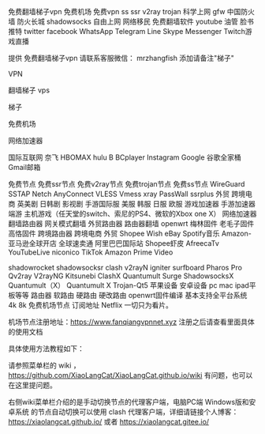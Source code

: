 免费翻墙梯子vpn 免费机场 免费vpn ss ssr v2ray trojan 科学上网 gfw 中国防火墙 防火长城 shadowsocks 自由上网 网络移民 免费翻墙软件 youtube 油管 脸书 推特 twitter facebook WhatsApp  Telegram Line Skype Messenger Twitch游戏直播

提供 免费翻墙梯子vpn 请联系客服微信： mrzhangfish 添加请备注"梯子"

VPN

翻墙梯子 vps 

梯子

免费机场

网络加速器

国际互联网  奈飞 HBOMAX  hulu B	BCplayer Instagram Google 谷歌全家桶 Gmail邮箱

免费节点 免费ssr节点 免费v2ray节点 免费trojan节点 免费ss节点 WireGuard  SSTAP Netch AnyConnect  VLESS Vmess xray PassWall ssrplus 外贸  跨境电商  英美剧 日韩剧 影视剧 手游国际服 美服 韩服 日服 欧服 游戏加速器 手游加速器  端游  主机游戏（任天堂的switch、索尼的PS4、微软的Xbox one X）  网络加速器 翻墙路由器  网关模式翻墙 外贸路由器 路由器翻墙 openwrt 梅林固件 老毛子固件 高恪固件 跨境路由器 跨境电商 外贸 Shopee Wish eBay Spotify音乐  Amazon-亚马逊全球开店  全球速卖通  阿里巴巴国际站  Shopee虾皮 AfreecaTv  YouTubeLive  niconico  TikTok  Amazon Prime Video

shadowrocket shadowsocksr clash v2rayN igniter surfboard Pharos Pro  Qv2ray V2rayNG Kitsunebi  ClashX  Quantumult Surge ShadowsocksX  Quantumult（X） Quantumult X  Trojan-Qt5 苹果设备 安卓设备 pc mac ipad平板等等 路由器 软路由 硬路由 硬改路由  openwrt固件编译 基本支持全平台系统 4k 8k 免费机场节点 订阅地址 Netflix 一切只为看片。 

机场节点注册地址：https://www.fanqiangvpnnet.xyz   注册之后请查看里面具体的使用文档

具体使用方法教程如下：

请参照菜单栏的 wiki ， https://github.com/XiaoLangCat/XiaoLangCat.github.io/wiki 有问题，也可以在这里提问题。

右侧wiki菜单栏介绍的是手动切换节点的代理客户端，电脑PC端 Windows版和安卓系统 的节点自动切换可以使用 clash 代理客户端，详细请链接个人博客：https://xiaolangcat.github.io/ 或者 https://xiaolangcat.gitee.io/
